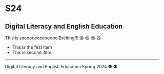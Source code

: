 # S24
## Digital Literacy and English Education

This is soooooooooooooo Exciting!!! :stuck_out_tongue_closed_eyes: :satisfied: :satisfied: :satisfied:

+ This is the first item
+ This is second item
---

Digital Literacy and English Education Spring 2024
👽 :alien:
